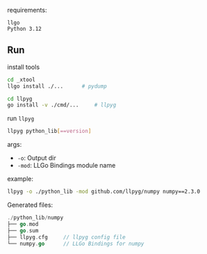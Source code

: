 requirements:
```text
llgo
Python 3.12
```
## Run
install tools
```bash
cd _xtool
llgo install ./...      # pydump

cd llpyg
go install -v ./cmd/...     # llpyg
```
run `llpyg`
```bash
llpyg python_lib[==version]
```
args: 
 - `-o`: Output dir
 - `-mod`: LLGo Bindings module name

example:
```bash
llpyg -o ./python_lib -mod github.com/llpyg/numpy numpy==2.3.0
```
Generated files:
```go
./python_lib/numpy
├── go.mod
├── go.sum
├── llpyg.cfg     // llpyg config file  
└── numpy.go      // LLGo Bindings for numpy 
```